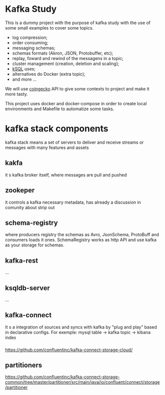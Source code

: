 Kafka Study
===

This is a dummy project with the purpose of kafka study with the use of some small examples to cover some topics.

- log compression;
- order consuming;
- messaging schemas;
- schemas formats (Akron, JSON, Protobuffer, etc);
- replay, foward and rewind of the messagens in a topic;
- cluster management (creation, deletion and scaling);
- [kSQL](https://www.confluent.io/blog/ksql-streaming-sql-for-apache-kafka/) uses;
- alternatives do Docker (extra topic);
- and more ...

We will use [coingecko](https://www.coingecko.com/en/api/documentation) API to give some contexts to project and make it more tasty.

This project uses docker and docker-compose in order to create local environments and Makefile to automatize some tasks.

# kafka stack components
kafka stack means a set of servers to deliver and receive streams or messages
with many features and assets

## kakfa
it s kafka broker itself, where messages are pull and pushed

## zookeper
it controls a kafka necessary metadata, has already a discussion in comunity about strip
out 

## schema-registry
where producers registry the schemas as Avro, JsonSchema, ProtoBuff and
consumers loads it ones.
SchemaRegistry works as http API and use kafka as your storage for schemas.

## kafka-rest
...

## ksqldb-server
...

## kafka-connect
It s a integration of sources and syncs with kafka by "plug and play" based in declarative configs.
For exemple:
mysql table -> kafka topic -> kibana index


### 
https://github.com/confluentinc/kafka-connect-storage-cloud/

## partitioners
https://github.com/confluentinc/kafka-connect-storage-common/tree/master/partitioner/src/main/java/io/confluent/connect/storage/partitioner